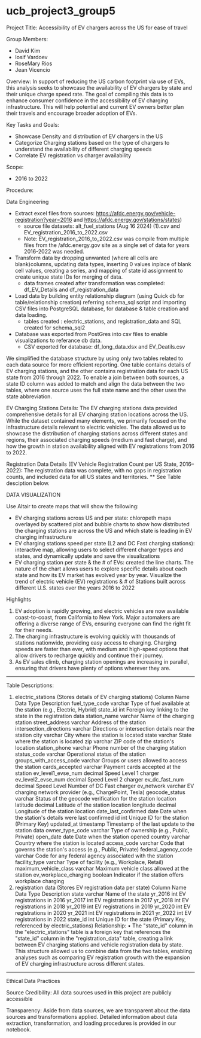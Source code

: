 # ucb_project3_group5
Project Title: Accessibility of EV chargers across the US for ease of travel

Group Members:
- David Kim 
- Iosif Vardoev
- RoseMary Rios  
- Jean Vicencio 

Overview:
In support of reducing the US carbon footprint via use of EVs, this analysis seeks to showcase the availability of EV chargers by state and their unique charge speed rate. The goal of compiling this data is to enhance consumer confidence in the accessibility of EV charging infrastructure. This will help potential and current EV owners better plan their travels and encourage broader adoption of EVs.

Key Tasks and Goals:  
- Showcase Density and distribution of EV chargers in the US 
- Categorize Charging stations based on the type of chargers to understand the availability of different charging speeds
- Correlate EV registration vs charger availability  

Scope:
- 2016 to 2022
  
Procedure:

Data Engineering 
- Extract excel files from sources: https://afdc.energy.gov/vehicle-registration?year=2016 and https://afdc.energy.gov/stations/states)
    * source file datasets: alt_fuel_stations (Aug 16 2024) (1).csv and EV_registration_2016_to_2022.csv
    * Note: EV_registration_2016_to_2022.csv was compile from multiple files from the /afdc.energy.gov site as a single set of data for years 2016-2022 was needed. 
- Transform data by dropping unwanted (where all cells are blank)columns, updating data types, inserting 0 values inplace of blank cell values, creating a series, and mapping of state id assignment to create unique state IDs for merging of data.
    * data frames created after transformation was completed: df_EV_Details and df_registration_data
- Load data by building entity relationship diagram (using Quick db for table/relationship creation) referring schema_sql script and importing CSV files into PostgreSQL database, for database & table creation and data loading.
    * tables created : electric_stations, and registration_data and SQL created for schema_sql2 
- Database was exported from PostGres into csv files to enable visualizations to referance db data.
    * CSV exported for database: df_long_data.xlsx and EV_Deatils.csv  

We simplified the database structure by using only two tables related to each data source for more efficient reporting. One table contains details of EV charging stations, and the other contains registration data for each US state from 2016 through 2022. To enable a join between both sources, a state ID column was added to match and align the data between the two tables, where one source uses the full state name and the other uses the state abbreviation.  

EV Charging Stations Details:
The EV charging stations data provided comprehensive details for all EV charging station locations across the US. While the dataset contained many elements, we primarily focused on the infrastructure details relevant to electric vehicles. The data allowed us to showcase the distribution of charging stations across different states and regions, their associated charging speeds (medium and fast charge), and how the growth in station availability aligned with EV registrations from 2016 to 2022.

Registration Data Details (EV Vehicle Registration Count per US State, 2016–2022):
The registration data was complete, with no gaps in registration counts, and included data for all US states and territories.
** See Table desciption below. 

DATA VISUALIZATION

Use Altair to create maps that will show the following:
- EV charging stations across US and per state: chloropeth maps overlayed by scattered plot and bubble charts to show how distributed the charging stations are across the US and which state is leading in EV charging infrastructure
- EV charging stations speed per state (L2 and DC Fast charging stations):  interactive map, allowing users to select different charger types and states, and dynamically update and save the visualizations
- EV charging station per state & the # of EVs: created the line charts. The nature of the chart allows users to explore specific details about each state and how its EV market has evolved year by year. Visualize the trend of electric vehicle (EV) registrations & # of Stations built across different U.S. states over the years 2016 to 2022

Highlights
1. EV adoption is rapidly growing, and electric vehicles are now available coast-to-coast, from California to New York.
Major automakers are offering a diverse range of EVs, ensuring everyone can find the right fit for their needs.
2. The charging infrastructure is evolving quickly with thousands of stations nationwide, providing easy access to charging.
Charging speeds are faster than ever, with medium and high-speed options that allow drivers to recharge quickly and continue their journey.
3. As EV sales climb, charging station openings are increasing in parallel, ensuring that drivers have plenty of options wherever they are.
--------
Table Descriptions:
1.	electric_stations (Stores details of EV charging stations)
Column Name	Data Type	Description
fuel_type_code	varchar	Type of fuel available at the station (e.g., Electric, Hybrid)
state_id	int	Foreign key linking to the state in the registration data
station_name	varchar	Name of the charging station
street_address	varchar	Address of the station
intersection_directions	varchar	Directions or intersection details near the station
city	varchar	City where the station is located
state	varchar	State where the station is located
zip	varchar	ZIP code of the station's location
station_phone	varchar	Phone number of the charging station
status_code	varchar	Operational status of the station
groups_with_access_code	varchar	Groups or users allowed to access the station
cards_accepted	varchar	Payment cards accepted at the station
ev_level1_evse_num	decimal	Speed Level 1 charger 
ev_level2_evse_num	decimal	Speed Level 2 charger 
ev_dc_fast_num	decimal	Speed Level Number of DC Fast charger
ev_network	varchar	EV charging network provider (e.g., ChargePoint, Tesla)
geocode_status	varchar	Status of the geocode verification for the station location
latitude	decimal	Latitude of the station location
longitude	decimal	Longitude of the station location
date_last_confirmed	date	Date when the station's details were last confirmed
id	int	Unique ID for the station (Primary Key)
updated_at	timestamp	Timestamp of the last update to the station data
owner_type_code	varchar	Type of ownership (e.g., Public, Private)
open_date	date	Date when the station opened
country	varchar	Country where the station is located
access_code	varchar	Code that governs the station's access (e.g., Public, Private)
federal_agency_code	varchar	Code for any federal agency associated with the station
facility_type	varchar	Type of facility (e.g., Workplace, Retail)
maximum_vehicle_class	varchar	Maximum vehicle class allowed at the station
ev_workplace_charging	boolean	Indicator if the station offers workplace charging
2.	registration data (Stores EV registration data per state)
Column Name	Data Type	Description
state	varchar	Name of the state
yr_2016	int	EV registrations in 2016
yr_2017	int	EV registrations in 2017
yr_2018	int	EV registrations in 2018
yr_2019	int	EV registrations in 2019
yr_2020	int	EV registrations in 2020
yr_2021	int	EV registrations in 2021
yr_2022	int	EV registrations in 2022
state_id	int	Unique ID for the state (Primary Key, referenced by electric_stations)
Relationship:
•	The "state_id" column in the "electric_stations" table is a foreign key that references the "state_id" column in the "registration_data" table, creating a link between EV charging stations and vehicle registration data by state.
This structure allowed us to combine data from the two tables, enabling analyses such as comparing EV registration growth with the expansion of EV charging infrastructure across different states.

-------
Ethical Data Practices

Source Credibility: All data sources used in this project are publicly accessible

Transparency: Aside from data sources, we are transparent about the data sources and transformations applied. Detailed information about data extraction, transformation, and loading procedures is provided in our notebook.







